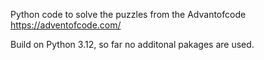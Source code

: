 Python code to solve the puzzles from the Advantofcode https://adventofcode.com/


Build on Python 3.12, so far no additonal pakages are used. 
